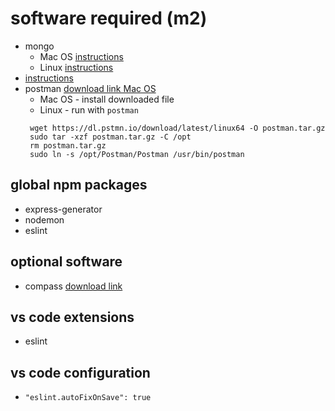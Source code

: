 # software required (m2)

  - mongo
    - Mac OS [instructions](http://materials.ironhack.com/s/rkVmTS3zrKf#macos)
    - Linux [instructions](https://docs.mongodb.com/manual/tutorial/install-mongodb-on-ubuntu/#using-deb-packages-recommended)
  - [instructions](https://docs.mongodb.com/compass/master/install/)
  - postman [download link Mac OS](https://www.getpostman.com/apps)
    - Mac OS - install downloaded file
    - Linux - run with `postman`
     ```
      wget https://dl.pstmn.io/download/latest/linux64 -O postman.tar.gz
      sudo tar -xzf postman.tar.gz -C /opt
      rm postman.tar.gz
      sudo ln -s /opt/Postman/Postman /usr/bin/postman
    ```

## global npm packages

  - express-generator
  - nodemon
  - eslint

## optional software

  - compass [download link](https://www.mongodb.com/download-center?jmp=docs#compass)

## vs code extensions

  - eslint

## vs code configuration

  - `"eslint.autoFixOnSave": true`
